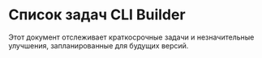# Список задач CLI Builder

Этот документ отслеживает краткосрочные задачи и незначительные улучшения, запланированные для будущих версий.

